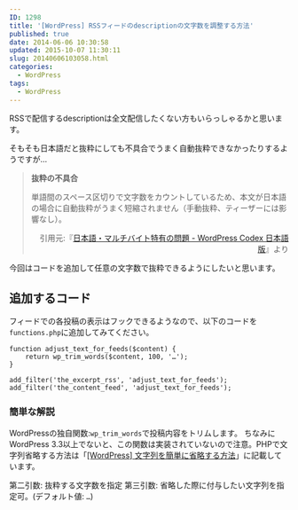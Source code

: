 ```yaml
---
ID: 1298
title: '[WordPress] RSSフィードのdescriptionの文字数を調整する方法'
published: true
date: 2014-06-06 10:30:58
updated: 2015-10-07 11:30:11
slug: 20140606103058.html
categories:
  - WordPress
tags:
  - WordPress
---
```

RSSで配信するdescriptionは全文配信したくない方もいらっしゃるかと思います。

そもそも日本語だと抜粋にしても不具合でうまく自動抜粋できなかったりするようですが…
<blockquote><b>抜粋の不具合</b>

単語間のスペース区切りで文字数をカウントしているため、本文が日本語の場合に自動抜粋がうまく短縮されません（手動抜粋、ティーザーには影響なし）。
<div align="right">引用元:『<a href="http://goo.gl/FAeQ36">日本語・マルチバイト特有の問題 - WordPress Codex 日本語版</a>』より</div>
</blockquote>
今回はコードを追加して任意の文字数で抜粋できるようにしたいと思います。
<!--more-->
<h2>追加するコード</h2>
フィードでの各投稿の表示はフックできるようなので、以下のコードを<code>functions.php</code>に追加してみてください。

<pre class="language-php"><code>function adjust_text_for_feeds($content) {
	return wp_trim_words($content, 100, '…');
}

add_filter('the_excerpt_rss', 'adjust_text_for_feeds');
add_filter('the_content_feed', 'adjust_text_for_feeds');</code></pre>

<h3>簡単な解説</h3>
WordPressの独自関数:<code>wp_trim_words</code>で投稿内容をトリムします。
ちなみにWordPress 3.3以上でないと、この関数は実装されていないので注意。PHPで文字列省略する方法は「<a href="20140406203749.html">[WordPress] 文字列を簡単に省略する方法</a>」に記載しています。

第二引数: 抜粋する文字数を指定
第三引数: 省略した際に付与したい文字列を指定可。(デフォルト値: <code>&hellip;</code>)